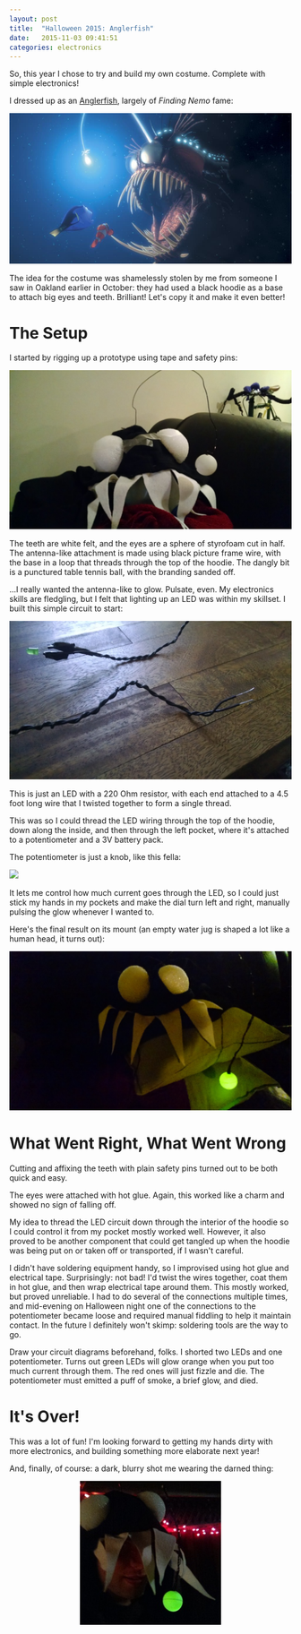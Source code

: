 ```yaml
---
layout: post
title:  "Halloween 2015: Anglerfish"
date:   2015-11-03 09:41:51
categories: electronics
---
```


So, this year I chose to try and build my own costume. Complete with simple
electronics!

I dressed up as an [Anglerfish](https://en.wikipedia.org/wiki/Anglerfish),
largely of *Finding Nemo* fame:

<img src="/static/anglerfish_nemo.jpg">

The idea for the costume was shamelessly stolen by me from someone I saw in
Oakland earlier in October: they had used a black hoodie as a base to attach big
eyes and teeth. Brilliant! Let's copy it and make it even better!

# The Setup

I started by rigging up a prototype using tape and safety pins:

<img src="/static/anglerfish_prototype.jpg">

The teeth are white felt, and the eyes are a sphere of styrofoam cut in half.
The antenna-like attachment is made using black picture frame wire, with the
base in a loop that threads through the top of the hoodie. The dangly bit is a
punctured table tennis ball, with the branding sanded off.

...I really wanted the antenna-like to glow. Pulsate, even. My electronics
skills are fledgling, but I felt that lighting up an LED was within my skillset.
I built this simple circuit to start:

<img src="/static/anglerfish_electronics.jpg">

This is just an LED with a 220 Ohm resistor, with each end attached to a 4.5
foot long wire that I twisted together to form a single thread.

This was so I could thread the LED wiring through the top of the hoodie, down
along the inside, and then through the left pocket, where it's attached to a
potentiometer and a 3V battery pack.

The potentiometer is just a knob, like this fella:

<img src="https://upload.wikimedia.org/wikipedia/commons/thumb/b/b5/Potentiometer.jpg/220px-Potentiometer.jpg">

It lets me control how much current goes through the LED, so I could just stick
my hands in my pockets and make the dial turn left and right, manually pulsing
the glow whenever I wanted to.

Here's the final result on its mount (an empty water jug is shaped a lot like a
human head, it turns out):

<img src="/static/anglerfish_complete.jpg">


# What Went Right, What Went Wrong

Cutting and affixing the teeth with plain safety pins turned out to be both
quick and easy.

The eyes were attached with hot glue. Again, this worked like a charm and showed
no sign of falling off.

My idea to thread the LED circuit down through the interior of the hoodie so I
could control it from my pocket mostly worked well. However, it also proved to
be another component that could get tangled up when the hoodie was being put on
or taken off or transported, if I wasn't careful.

I didn't have soldering equipment handy, so I improvised using hot glue and
electrical tape. Surprisingly: not bad! I'd twist the wires together, coat them
in hot glue, and then wrap electrical tape around them. This mostly worked, but
proved unreliable. I had to do several of the connections multiple times, and
mid-evening on Halloween night one of the connections to the potentiometer
became loose and required manual fiddling to help it maintain contact. In the
future I definitely won't skimp: soldering tools are the way to go.

Draw your circuit diagrams beforehand, folks. I shorted two LEDs and one
potentiometer. Turns out green LEDs will glow orange when you put too much
current through them. The red ones will just fizzle and die. The potentiometer
must emitted a puff of smoke, a brief glow, and died.


# It's Over!

This was a lot of fun! I'm looking forward to getting my hands dirty with more
electronics, and building something more elaborate next year!

And, finally, of course: a dark, blurry shot me wearing the darned thing:

<center><img src="/static/anglerfish_final.jpg" width="50%"></center>

